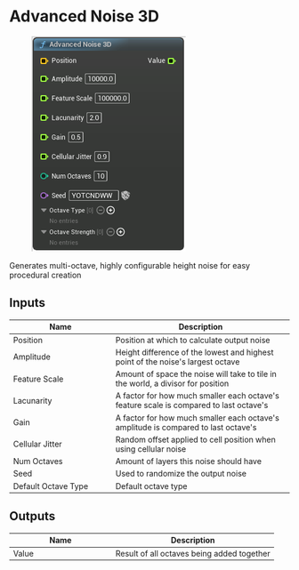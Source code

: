 # Advanced Noise 3D

<div align="left" data-full-width="false">

<figure><img src="../../../.gitbook/assets/Advanced_Noise_3D.png" alt=""><figcaption></figcaption></figure>

</div>

Generates multi-octave, highly configurable height noise for easy procedural creation

## Inputs

<table><thead><tr><th width="170">Name</th><th>Description</th></tr></thead><tbody><tr><td>Position</td><td>Position at which to calculate output noise</td></tr><tr><td>Amplitude</td><td>Height difference of the lowest and highest point of the noise's largest octave</td></tr><tr><td>Feature Scale</td><td>Amount of space the noise will take to tile in the world, a divisor for position</td></tr><tr><td>Lacunarity</td><td>A factor for how much smaller each octave's feature scale is compared to last octave's</td></tr><tr><td>Gain</td><td>A factor for how much smaller each octave's amplitude is compared to last octave's</td></tr><tr><td>Cellular Jitter</td><td>Random offset applied to cell position when using cellular noise</td></tr><tr><td>Num Octaves</td><td>Amount of layers this noise should have</td></tr><tr><td>Seed</td><td>Used to randomize the output noise</td></tr><tr><td>Default Octave Type</td><td>Default octave type</td></tr></tbody></table>

## Outputs

<table><thead><tr><th width="170">Name</th><th>Description</th></tr></thead><tbody><tr><td>Value</td><td>Result of all octaves being added together</td></tr></tbody></table>
